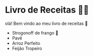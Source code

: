 # Livro de Receitas :man_cook:

olá! Bem vindo ao meu livro de receitas :wave:



- Strogonoff de frango :chicken:
- Pavê
- Arroz Perfeito
- Feijão Tropeiro
